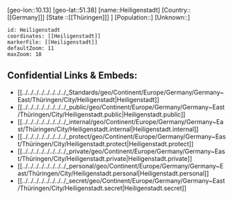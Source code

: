 ﻿---
location: [51.38,10.13]
mapzoom: [7,12] 
mapmarker: city 
type: City
tags:
- geo/City


SpocWebEntityId: 30850
isDeleted: false
confidential: public

---
[geo-lon::10.13]
[geo-lat::51.38]
[name::Heiligenstadt]
[Country::[[Germany]]]
[State ::[[Thüringen]]] ]
[Population::]
[Unknown::]


```leaflet
id: Heiligenstadt
coordinates: [[Heiligenstadt]]
markerFile: [[Heiligenstadt]]
defaultZoom: 11 
maxZoom: 18
```


## Confidential Links & Embeds: 
- [[../../../../../../../../_Standards/geo/Continent/Europe/Germany/Germany~East/Thüringen/City/Heiligenstadt|Heiligenstadt]] 
- [[../../../../../../../../_public/geo/Continent/Europe/Germany/Germany~East/Thüringen/City/Heiligenstadt.public|Heiligenstadt.public]] 
- [[../../../../../../../../_internal/geo/Continent/Europe/Germany/Germany~East/Thüringen/City/Heiligenstadt.internal|Heiligenstadt.internal]] 
- [[../../../../../../../../_protect/geo/Continent/Europe/Germany/Germany~East/Thüringen/City/Heiligenstadt.protect|Heiligenstadt.protect]] 
- [[../../../../../../../../_private/geo/Continent/Europe/Germany/Germany~East/Thüringen/City/Heiligenstadt.private|Heiligenstadt.private]] 
- [[../../../../../../../../_personal/geo/Continent/Europe/Germany/Germany~East/Thüringen/City/Heiligenstadt.personal|Heiligenstadt.personal]] 
- [[../../../../../../../../_secret/geo/Continent/Europe/Germany/Germany~East/Thüringen/City/Heiligenstadt.secret|Heiligenstadt.secret]] 
